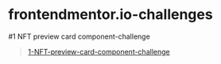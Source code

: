 # frontendmentor.io-challenges

#1 NFT preview card component-challenge
>
>[1-NFT-preview-card-component-challenge](https://sonersimsekdev.github.io/frontendmentor.io-challenges/1-NFT-preview-card-component-challenge/index.html)
